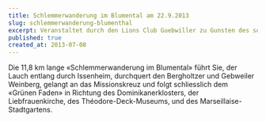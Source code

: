 ```yaml
---
title: Schlemmerwanderung im Blumental am 22.9.2013
slug: schlemmerwanderung-blumenthal
excerpt: Veranstaltet durch den Lions Club Guebwiller zu Gunsten des solidarischen Lebensmittelgeschäfts mit Hilfe der Stadt Guebwiller.
published: true
created_at: 2013-07-08
---
```


Die 11,8 km lange «Schlemmerwanderung im Blumental» führt Sie, der Lauch entlang durch Issenheim, durchquert den Bergholtzer und Gebweiler Weinberg, gelangt an das Missionskreuz und folgt schliesslich dem «Grünen Faden» in Richtung des Dominikanerklosters, der Liebfrauenkirche, des Théodore-Deck-Museums, und des Marseillaise-Stadtgartens.
